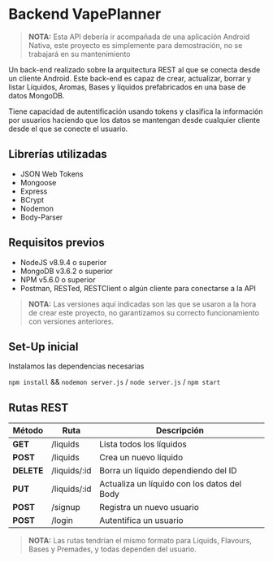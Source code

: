 # Backend VapePlanner

> **NOTA:** Esta API debería ir acompañada de una aplicación Android Nativa, este proyecto es simplemente para demostración, no se trabajará en su mantenimiento

Un back-end realizado sobre la arquitectura REST al que se conecta desde un cliente Android. Este back-end es capaz de crear, actualizar, borrar y listar Líquidos, Aromas, Bases y líquidos prefabricados en una base de datos MongoDB.

Tiene capacidad de autentificación usando tokens y clasifica la información por usuarios haciendo que los datos se mantengan desde cualquier cliente desde el que se conecte el usuario.

## Librerías utilizadas

- JSON Web Tokens
- Mongoose
- Express
- BCrypt
- Nodemon
- Body-Parser

## Requisitos previos

- NodeJS v8.9.4 o superior
- MongoDB v3.6.2 o superior
- NPM v5.6.0 o superior
- Postman, RESTed, RESTClient o algún cliente para conectarse a la API

> **NOTA:** Las versiones aquí indicadas son las que se usaron a la hora de crear este proyecto, no garantizamos su correcto funcionamiento con versiones anteriores.

## Set-Up inicial

Instalamos las dependencias necesarias

`npm install` && `nodemon server.js` / `node server.js` / `npm start`

## Rutas REST

| Método | Ruta | Descripción |
| --- | --- | -- |
| **GET** | /liquids | Lista todos los líquidos | 
| **POST** | /liquids | Crea un nuevo líquido |
| **DELETE** | /liquids/:id | Borra un líquido dependiendo del ID |
| **PUT** | /liquids/:id | Actualiza un líquido con los datos del Body |
| **POST** | /signup | Registra un nuevo usuario |
| **POST** | /login | Autentifica un usuario

> **NOTA:** Las rutas tendrían el mismo formato para Liquids, Flavours, Bases y Premades, y todas dependen del usuario.